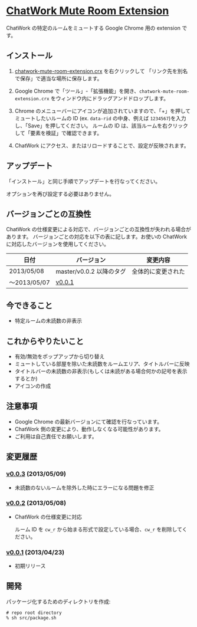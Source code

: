 # [ChatWork Mute Room Extension](https://github.com/chocoby/chatwork-mute-room-extension)

ChatWork の特定のルームをミュートする Google Chrome 用の extension です。

## インストール

1. [chatwork-mute-room-extension.crx](https://github.com/chocoby/chatwork-mute-room-extension/raw/master/chatwork-mute-room-extension.crx) を右クリックして
「リンク先を別名で保存」で適当な場所に保存します。

2. Google Chrome で「ツール」-「拡張機能」を開き、`chatwork-mute-room-extension.crx` をウィンドウ内にドラッグアンドドロップします。

3. Chrome のメニューバーにアイコンが追加されていますので、「+」を押してミュートしたいルームの ID (ex. `data-rid` の中身、例えば `1234567`)を入力し、「Save」を押してください。
   ルームの ID は、該当ルームを右クリックして「要素を検証」で確認できます。

4. ChatWork にアクセス、またはリロードすることで、設定が反映されます。

## アップデート

「インストール」と同じ手順でアップデートを行なってください。

オプションを再び設定する必要はありません。

## バージョンごとの互換性

ChatWork の仕様変更による対応で、バージョンごとの互換性が失われる場合があります。
バージョンごとの対応を以下の表に記します。お使いの ChatWork に対応したバージョンを使用してください。

|日付|バージョン|変更内容|
|----|----------|--------|
|2013/05/08|master/v0.0.2 以降のタグ|全体的に変更された|
|～2013/05/07|[v0.0.1](https://github.com/chocoby/chatwork-mute-room-extension/tree/v0.0.1)||

## 今できること

* 特定ルームの未読数の非表示

## これからやりたいこと

* 有効/無効をポップアップから切り替え
* ミュートしている部屋を除いた未読数をルームエリア、タイトルバーに反映
* タイトルバーの未読数の非表示(もしくは未読がある場合何かの記号を表示するとか)
* アイコンの作成

## 注意事項

* Google Chrome の最新バージョンにて確認を行なっています。
* ChatWork 側の変更により、動作しなくなる可能性があります。
* ご利用は自己責任でお願いします。

## 変更履歴

### [v0.0.3](https://github.com/chocoby/chatwork-mute-room-extension/tree/v0.0.3) (2013/05/09)

* 未読数のないルームを除外した時にエラーになる問題を修正

### [v0.0.2](https://github.com/chocoby/chatwork-mute-room-extension/tree/v0.0.2) (2013/05/08)

* ChatWork の仕様変更に対応

  ルーム ID を `cw_r` から始まる形式で設定している場合、`cw_r` を削除してください。

### [v0.0.1](https://github.com/chocoby/chatwork-mute-room-extension/tree/v0.0.1) (2013/04/23)

* 初期リリース

## 開発

パッケージ化するためのディレクトリを作成:

```
# repo root directory
% sh src/package.sh
```
